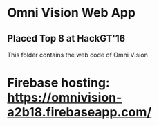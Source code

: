 # Omni Vision Web App
## Placed Top 8 at HackGT'16

This folder contains the web code of Omni Vision
# Firebase hosting: https://omnivision-a2b18.firebaseapp.com/
